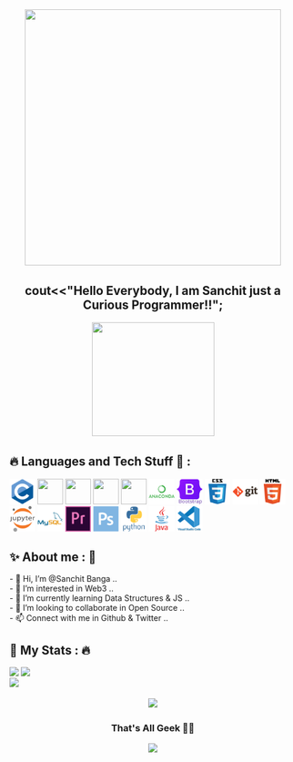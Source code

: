 <div id="header" align="center">
  <img src="https://media.giphy.com/media/gjrYDwbjnK8x36xZIO/giphy.gif" width=450 height=450/>
</div>


<div id= "intro" align="center">
<h2>cout<<"Hello Everybody, I am Sanchit just a Curious Programmer!!";</h2>
<img src="https://media.giphy.com/media/vKhKsyEFVK4IuEKzWY/giphy.gif" width=215 height=200/>
</div>


<div id="tech">
<h2>🔥 Languages and Tech Stuff 💓 : </h2>
  <img src="https://raw.githubusercontent.com/devicons/devicon/1119b9f84c0290e0f0b38982099a2bd027a48bf1/icons/c/c-original.svg" height=45 width=45/>
  <img src="https://user-images.githubusercontent.com/78739204/177888622-8f7c7534-9e50-430b-bfc1-06d7116cbf10.png" height=45 width=45/>
  <img src="https://user-images.githubusercontent.com/78739204/177889126-91584305-a81c-4c04-94ba-52ed8ee83755.png" height=45 width=45/>
  <img src="https://user-images.githubusercontent.com/78739204/177889170-a60d532f-7458-43de-8291-968a63027095.png" height=45 width=45/>
  <img src="https://user-images.githubusercontent.com/78739204/177889667-0107d1a9-e63b-42eb-9b77-ee4370788fd2.png" height=45 width=45/>
  <img src="https://raw.githubusercontent.com/devicons/devicon/1119b9f84c0290e0f0b38982099a2bd027a48bf1/icons/anaconda/anaconda-original-wordmark.svg" height=45 width=45/>
  <img src="https://raw.githubusercontent.com/devicons/devicon/1119b9f84c0290e0f0b38982099a2bd027a48bf1/icons/bootstrap/bootstrap-original-wordmark.svg" height=45 width=45/>
  <img src="https://raw.githubusercontent.com/devicons/devicon/1119b9f84c0290e0f0b38982099a2bd027a48bf1/icons/css3/css3-original-wordmark.svg" height=45 width=45/>
  <img src="https://raw.githubusercontent.com/devicons/devicon/1119b9f84c0290e0f0b38982099a2bd027a48bf1/icons/git/git-original-wordmark.svg" height=45 width=45/>
  <img src="https://raw.githubusercontent.com/devicons/devicon/1119b9f84c0290e0f0b38982099a2bd027a48bf1/icons/html5/html5-original-wordmark.svg" height=45 width=45/>
  <img src="https://raw.githubusercontent.com/devicons/devicon/1119b9f84c0290e0f0b38982099a2bd027a48bf1/icons/jupyter/jupyter-original-wordmark.svg" height=45 width=45/>
  <img src="https://raw.githubusercontent.com/devicons/devicon/1119b9f84c0290e0f0b38982099a2bd027a48bf1/icons/mysql/mysql-original-wordmark.svg" height=45 width=45/>
  <img src="https://raw.githubusercontent.com/devicons/devicon/1119b9f84c0290e0f0b38982099a2bd027a48bf1/icons/premierepro/premierepro-original.svg" height=45 width=45/>
  <img src="https://raw.githubusercontent.com/devicons/devicon/1119b9f84c0290e0f0b38982099a2bd027a48bf1/icons/photoshop/photoshop-plain.svg" height=45 width=45/>
  <img src="https://raw.githubusercontent.com/devicons/devicon/1119b9f84c0290e0f0b38982099a2bd027a48bf1/icons/python/python-original-wordmark.svg" height=45 width=45/> 
  <img src="https://raw.githubusercontent.com/devicons/devicon/1119b9f84c0290e0f0b38982099a2bd027a48bf1/icons/java/java-original-wordmark.svg" height=45 width=45/>
  <img src="https://raw.githubusercontent.com/devicons/devicon/1119b9f84c0290e0f0b38982099a2bd027a48bf1/icons/vscode/vscode-original-wordmark.svg" height=45 width=45/>
</div>


<div id="about">
  <h2> ✨ About me : 🎯</h2>
- 👋 Hi, I’m @Sanchit Banga ..
<br>
- 👀 I’m interested in Web3 ..
<br>
- 🌱 I’m currently learning Data Structures & JS ..
<br>
- 💞️ I’m looking to collaborate in Open Source ..
<br>
- 📫 Connect with me in Github & Twitter ..
</div>

<div id ="stat">
<h2>💫 My Stats : 🔥</h2>
 <img src = "https://github-readme-stats.vercel.app/api?username=Sanchit-Banga&theme=jolly&show_icons=true"/>
 <img src="http://github-readme-streak-stats.herokuapp.com?user=Sanchit-Banga&theme=dark">
 <br>
 <img src="https://github-readme-stats.vercel.app/api/top-langs/?username=Sanchit-Banga&theme=jolly&layout=compact)](https://github.com/anuraghazra/github-readme-   stats">
</div>
<br>
<div id = "end" align="center">
  <img src = "https://media.giphy.com/media/du3J3cXyzhj75IOgvA/giphy.gif"/><br>
  <h3>That's All Geek 👋🏻</h3>
  <img src = "https://media.giphy.com/media/3o7bu47Qm59U3MPkK4/giphy.gif"/>
</div>






<!---
Sanchit-Banga/Sanchit-Banga is a ✨ special ✨ repository because its `README.md` (this file) appears on your GitHub profile.
You can click the Preview link to take a look at your changes.
--->
